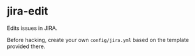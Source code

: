 jira-edit
=========

Edits issues in JIRA.

Before hacking, create your own `config/jira.yml` based on the template provided there.

